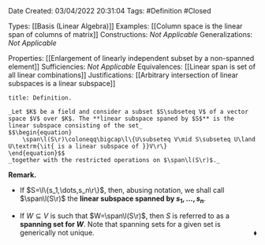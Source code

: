 <br />
<br />

Date Created: 03/04/2022 20:31:04
Tags: #Definition #Closed

Types: [[Basis (Linear Algebra)]]
Examples: [[Column space is the linear span of columns of matrix]]
Constructions: _Not Applicable_
Generalizations: _Not Applicable_

Properties: [[Enlargement of linearly independent subset by a non-spanned element]]
Sufficiencies: _Not Applicable_
Equivalences: [[Linear span is set of all linear combinations]]
Justifications: [[Arbitrary intersection of linear subspaces is a linear subspace]]

``` ad-Definition
title: Definition.

_Let $K$ be a field and consider a subset $S\subseteq V$ of a vector space $V$ over $K$. The **linear subspace spaned by $S$** is the linear subspace consisting of the set_
$$\begin{equation}
    \span\l(S\r)\coloneqq\bigcap\l\{U\subseteq V\mid S\subseteq U\land U\textrm{\it{ is a linear subspace of }}V\r\}
\end{equation}$$
_together with the restricted operations on $\span\l(S\r)$._

```

**Remark.**
* If $S=\l\{s_1,\dots,s_n\r\}$, then, abusing notation, we shall call $\span\l(S\r)$ the **linear subspace spanned by $s_1,\dots,s_n$**.

* If $W\subseteq V$ is such that $W=\span\l(S\r)$, then $S$ is referred to as a **spanning set for $W$**. Note that spanning sets for a given set is generically not unique.<span style="float:right;">$\blacklozenge$</span>

